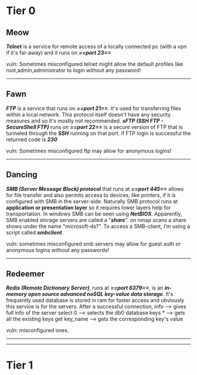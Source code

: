 # Tier 0
## Meow
***Telnet*** is a service for remote access of a locally connected pc (with a vpn if it's far-away) and it runs on ***==port 23==***

vuln:
Sometimes misconfigured telnet might allow the default profiles like root,admin,administrator to login without any password!
***
## Fawn
***FTP*** is a service that runs on ***==port 21==***. It's used for transferring files within a local network. This protocol itself doesn't have any security measures and so it's mostly not recommended. 
***sFTP (SSH FTP - SecureShell FTP)*** runs on ***==port 22==*** is a secure version of FTP that is tunneled through the ***SSH*** running on that port.
if FTP login is successful the returned code is ***230***

vuln:
Sometimes misconfigured ftp may allow for anonymous logins!
***
## Dancing
***SMB (Server Message Block) protocol*** that runs at ***==port 445==*** allows for file transfer and also permits access to devices, like printers, if it is configured with SMB in the server-side. 
Naturally SMB protocol runs at **application or presentation layer** so it requires lower layers help for transportation. In windows SMB can be seen using ***NetBIOS***.
Apparently, SMB enabled storage servers are called a "***share***". on nmap scans a share shows under the name "microsoft-ds?". To access a SMB-client, I'm using a script called ***smbclient***.

vuln:
sometimes misconfigured smb servers may allow for guest auth or anonymous logins without any passwords!
***
## Redeemer
***Redis (Remote Dictionary Server)***, runs at ***==port 6379==***, is an ***in-memory open source advanced noSQL key-value data storage***. It's frequently used database is stored in ram for faster access and obviously this service is for the servers.
After a successful connection,
info --> gives full info of the server
select 0 --> selects the db0 database
keys * --> gets all the existing keys 
get key_name --> gets the corresponding key's value

vuln:
misconfigured ones.
***
***
# Tier 1